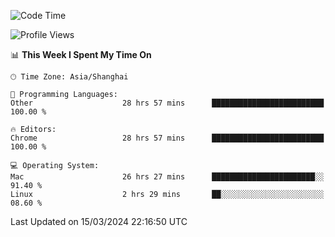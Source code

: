<!--START_SECTION:waka-->
![Code Time](http://img.shields.io/badge/Code%20Time-2%2C039%20hrs%2048%20mins-blue)

![Profile Views](http://img.shields.io/badge/Profile%20Views-3-blue)

📊 **This Week I Spent My Time On** 

```text
🕑︎ Time Zone: Asia/Shanghai

💬 Programming Languages: 
Other                    28 hrs 57 mins      █████████████████████████   100.00 % 

🔥 Editors: 
Chrome                   28 hrs 57 mins      █████████████████████████   100.00 % 

💻 Operating System: 
Mac                      26 hrs 27 mins      ███████████████████████░░   91.40 % 
Linux                    2 hrs 29 mins       ██░░░░░░░░░░░░░░░░░░░░░░░   08.60 % 
```


 Last Updated on 15/03/2024 22:16:50 UTC
<!--END_SECTION:waka-->